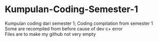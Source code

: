 # Kumpulan-Coding-Semester-1
Kumpulan coding dari semester 1; Coding compilation from semester 1  
Some are recompiled from before cause of dev c+ error  
Files are to make my github not very empty
